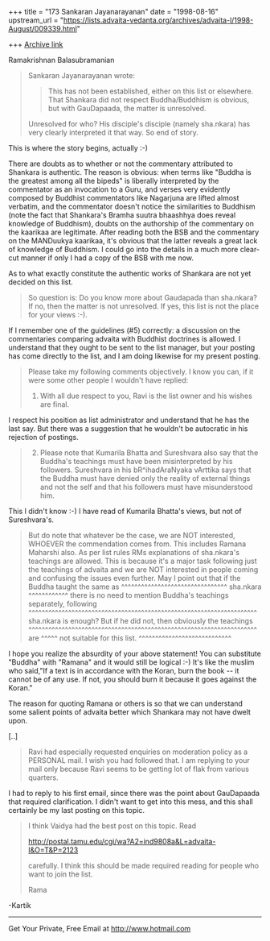 +++
title = "173 Sankaran Jayanarayanan"
date = "1998-08-16"
upstream_url = "https://lists.advaita-vedanta.org/archives/advaita-l/1998-August/009339.html"

+++
[Archive link](https://lists.advaita-vedanta.org/archives/advaita-l/1998-August/009339.html)

Ramakrishnan Balasubramanian <ramakris at EROLS.COM>

>Sankaran Jayanarayanan wrote:
>
>> This has not been established, either on this list or elsewhere. That
>> Shankara did not respect Buddha/Buddhism is obvious, but with
>> GauDapaada, the matter is unresolved.
>
>Unresolved for who? His disciple's disciple (namely sha.nkara) has very
>clearly interpreted it that way. So end of story.

This is where the story begins, actually :-)

There are doubts as to whether or not the commentary attributed to
Shankara is authentic. The reason is obvious: when terms like "Buddha is
the greatest among all the bipeds" is liberally interpreted by the
commentator as an invocation to a Guru, and verses very evidently
composed by Buddhist commentators like Nagarjuna are lifted almost
verbatim, and the commentator doesn't notice the similarities to
Buddhism (note the fact that Shankara's Bramha suutra bhaashhya does
reveal knowledge of Buddhism), doubts on the authorship of the
commentary on the kaarikaa are legitimate. After reading both the BSB
and the commentary on the MANDuukya kaarikaa, it's obvious that the
latter reveals a great lack of knowledge of Buddhism. I could go into
the details in a much more clear-cut manner if only I had a copy of the
BSB with me now.

As to what exactly constitute the authentic works of Shankara are not
yet decided on this list.

> So question is: Do you
>know more about Gaudapada than sha.nkara? If no, then the matter is not
>unresolved. If yes, this list is not the place for your views :-).
>

If I remember one of the guidelines (#5) correctly: a discussion on the
commentaries comparing advaita with Buddhist doctrines is allowed. I
understand that they ought to be sent to the list manager, but your
posting has come directly to the list, and I am doing likewise for my
present posting.

>Please take my following comments objectively. I know you can, if it
>were some other people I wouldn't have replied:
>
>1. With all due respect to you, Ravi is the list owner and his wishes
>are final.

I respect his position as list administrator and understand that he has
the last say. But there was a suggestion that he wouldn't be autocratic
in his rejection of postings.

>2. Please note that Kumarila Bhatta and Sureshvara also say that the
>Buddha's teachings must have been misinterpreted by his followers.
>Sureshvara in his bR^ihadAraNyaka vArttika says that the Buddha must
>have denied only the reality of external things and not the self and
>that his followers must have misunderstood him.
>

This I didn't know :-) I have read of Kumarila Bhatta's views, but not
of Sureshvara's.

>But do note that whatever be the case, we are NOT interested, WHOEVER
>the commendation comes from. This includes Ramana Maharshi also. As per
>list rules RMs explanations of sha.nkara's teachings are allowed. This
>is because it's a major task following just the teachings of advaita
and
>we are NOT interested in people coming and confusing the issues even
>further. May I point out that if the Buddha taught the same as
                               ^^^^^^^^^^^^^^^^^^^^^^^^^^^^^^^^
> sha.nkara
^^^^^^^^^^^^
>there is no need to mention Buddha's teachings separately, following
^^^^^^^^^^^^^^^^^^^^^^^^^^^^^^^^^^^^^^^^^^^^^^^^^^^^^^^^^^^^^^^^^^^^^
>sha.nkara is enough? But if he did not, then obviously the teachings
^^^^^^^^^^^^^^^^^^^^^^^^^^^^^^^^^^^^^^^^^^^^^^^^^^^^^^^^^^^^^^^^^^^^^
> are
^^^^^
>not suitable for this list.
^^^^^^^^^^^^^^^^^^^^^^^^^^^^

I hope you realize the absurdity of your above statement! You can
substitute "Buddha" with "Ramana" and it would still be logical :-) It's
like the muslim who said,"If a text is in accordance with the Koran,
burn the book -- it cannot be of any use. If not, you should burn it
because it goes against the Koran."

The reason for quoting Ramana or others is so that we can understand
some salient points of advaita better which Shankara may not have dwelt
upon.

[..]

>Ravi had especially requested enquiries on moderation policy as a
>PERSONAL mail. I wish you had followed that. I am replying to your mail
>only because Ravi seems to be getting lot of flak from various
quarters.
>

I had to reply to his first email, since there was the point about
GauDapaada that required clarification. I didn't want to get into this
mess, and this shall certainly be my last posting on this topic.

>I think Vaidya had the best post on this topic. Read
>
>http://postal.tamu.edu/cgi/wa?A2=ind9808a&L=advaita-l&O=T&P=2123
>
>carefully. I think this should be made required reading for people who
>want to join the list.
>
>Rama

-Kartik

______________________________________________________
Get Your Private, Free Email at http://www.hotmail.com

